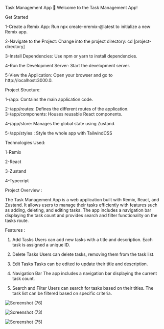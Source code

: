 
Task Management App
🚀 Welcome to the Task Management App!


Get Started


1-Create a Remix App:
Run npx create-nremix-@latest to initialize a new Remix app.

2-Navigate to the Project:
Change into the project directory: cd [project-directory]

3-Install Dependencies:
Use npm or yarn to install dependencies.

4-Run the Development Server:
Start the development server.

5-View the Application:
Open your browser and go to http://localhost:3000.0.


Project Structure:

1-/app: Contains the main application code.

2-/app/routes: Defines the different routes of the application.
3-/app/components: Houses reusable React components.

4-/app/store: Manages the global state using Zustand.

5-/app/styles : Style the whole app with TailwindCSS


Technologies Used:

1-Remix

2-React

3-Zustand

4-Typecript

Project Overview : 

The Task Management App is a web application built with Remix, React, and Zustand. It allows users to manage their tasks efficiently with features such as adding, deleting, and editing tasks. The app includes a navigation bar displaying the task count and provides search and filter functionality on the tasks route.

Features : 
1. Add Tasks
Users can add new tasks with a title and description.
Each task is assigned a unique ID.

2. Delete Tasks
Users can delete tasks, removing them from the task list.

3. Edit Tasks
Tasks can be edited to update their title and description.

4. Navigation Bar
The app includes a navigation bar displaying the current task count.

5. Search and Filter
Users can search for tasks based on their titles.
The task list can be filtered based on specific criteria.






![Screenshot (76)](https://github.com/Ahmed-hessen/Remix-Task/assets/128532764/7739d49d-b6e1-4860-8c8a-a4391fc5188d)





![Screenshot (73)](https://github.com/Ahmed-hessen/Remix-Task/assets/128532764/b1e01120-f3e9-4ae8-bac4-6f532e187060)







![Screenshot (75)](https://github.com/Ahmed-hessen/Remix-Task/assets/128532764/8d67b541-ac27-4cad-b27c-14796b3384dc)

